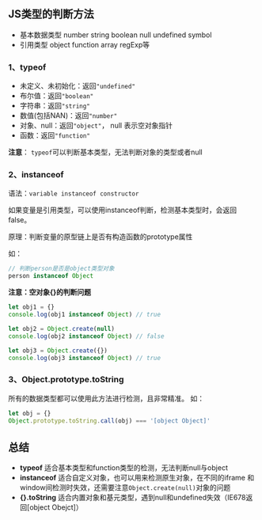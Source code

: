 ## JS类型的判断方法

-   基本数据类型 number string boolean null undefined symbol
-   引用类型 object function array regExp等

### 1、typeof

-   未定义、未初始化：返回`"undefined"`
-   布尔值：返回`"boolean"`
-   字符串：返回`"string"`
-   数值(包括NAN)：返回`"number"`
-   对象、null：返回`"object"`， null 表示空对象指针
-   函数：返回`"function"`

**注意**： `typeof`可以判断基本类型，无法判断对象的类型或者null

### 2、instanceof

语法：`variable instanceof constructor`

如果变量是引用类型，可以使用instanceof判断，检测基本类型时，会返回false。

原理：判断变量的原型链上是否有构造函数的prototype属性

如：

```javascript
// 判断person是否是object类型对象
person instanceof Object
```

**注意：空对象{}的判断问题**

```javascript
let obj1 = {}
console.log(obj1 instanceof Object) // true

let obj2 = Object.create(null)
console.log(obj2 instanceof Object) // false

let obj3 = Object.create({})
console.log(obj3 instanceof Object) // true
```

### 3、Object.prototype.toString

所有的数据类型都可以使用此方法进行检测，且非常精准。 如：

```javascript
let obj = {}
Object.prototype.toString.call(obj) === '[object Object]'
```

## 总结

-   **typeof** 适合基本类型和function类型的检测，无法判断null与object
-   **instanceof** 适合自定义对象，也可以用来检测原生对象，在不同的iframe 和 window间检测时失效，还需要注意`Object.create(null)`对象的问题
-   **{}.toString** 适合内置对象和基元类型，遇到null和undefined失效（IE678返回\[object Obejct\]）